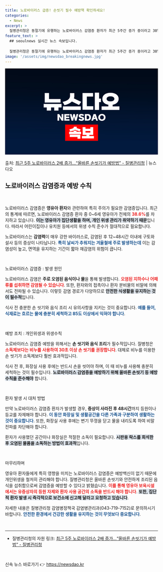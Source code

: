 ```yaml
---
title: 노로바이러스 급증! 손씻기 필수 예방책 확인하세요!
categories:
  - News
excerpt: >
  질병관리청은 동절기에 유행하는 노로바이러스 감염증 환자가 최근 5주간 증가 중이라고 30일 밝혔다. 특히 0…
feature_text: >
  ## seoulnews 실시간 뉴스 속보입니다.

  질병관리청은 동절기에 유행하는 노로바이러스 감염증 환자가 최근 5주간 증가 중이라고 30일 밝혔다. 특히 0…
image: '/assets/img/newsdao_breakingnews.jpg'
---
```


![뉴스다오 속보](/assets/img/newsdao_breakingnews.jpg)

<p>출처: <a href="https://newsdao.kr/2691" rel="dofollow">최근 5주 노로바이러스 2배 증가…“올바른 손씻기가 예방법”  - 질병관리청</a> | 뉴스다오</p>

<h2 data-ke-size="size26">노로바이러스 감염증과 예방 수칙</h2>

<p data-ke-size="size16">&nbsp;</p>

노로바이러스 감염증은 <b>영유아 환자</b>와 관련하여 특히 주의가 필요한 감염증입니다. 최근의 통계에 따르면, 노로바이러스 감염증 환자 중 0~6세 영유아가 전체의 <b><span style="color: #ee2323;">38.6%</span></b>를 차지하고 있습니다. <b><span style="background-color: #21538527;">이는 영유아가 집단생활을 하며, 개인 위생 관리가 취약하기 때문</span></b>입니다. 따라서 어린이집이나 유치원 등에서의 위생 수칙 준수가 절대적으로 필요합니다. 

노로바이러스는 <b>감염력</b>이 매우 강한 바이러스로, 감염된 후 12~48시간 이내에 구토와 설사 등의 증상이 나타납니다. <b><span style="color: #1a5490;">특히 날씨가 추워지는 겨울철에 주로 발생하는데</span></b> 이는 감염성이 높고, 면역을 유지하는 기간이 짧아 재감염의 위험이 큽니다.

<p data-ke-size="size16">&nbsp;</p>

노로바이러스 감염증 : 발생 원인

노로바이러스 감염은 <b>주로 오염된 음식이나 물</b>을 통해 발생합니다. <b><span style="color: #ee2323;">오염된 지하수나 어패류를 섭취하면 감염될 수 있습니다</span></b>. 또한, 환자와의 접촉이나 환자 분비물의 비말에 의해서도 전파될 수 있습니다. 이렇듯 감염 경로가 다양하므로 <b><span style="background-color: #21538527;">안전한 식생활을 유지하는 것이 필수적</span></b>입니다.

식사 전 충분한 손 씻기와 음식 조리 시 유의사항을 지키는 것이 중요합니다. <b><span style="color: #1a5490;">예를 들어, 식재료는 흐르는 물에 충분히 세척하고 85도 이상에서 익혀야 합니다</span></b>.

<p data-ke-size="size16">&nbsp;</p>

예방 조치 : 개인위생과 위생수칙

노로바이러스 감염증 예방을 위해서는 <b>손 씻기와 음식 조리</b>가 필수적입니다. 질병청은 <b><span style="color: #ee2323;">소독제보다는 비누를 사용하여 30초 이상 손 씻기를 권장합니다</span></b>. 대체로 비누를 이용한 손 씻기가 소독제보다 훨씬 효과적입니다. 

식사 전 후, 화장실 사용 후에는 반드시 손을 씻어야 하며, 이 때 비누를 사용해 충분히 세척하는 것이 필수입니다. <b><span style="background-color: #21538527;">노로바이러스 감염증을 예방하기 위해 올바른 손씻기 등 예방수칙을 준수해야</span></b> 합니다.

<p data-ke-size="size16">&nbsp;</p>

환자 발생 시 대처 방법

만약 노로바이러스 감염증 환자가 발생할 경우, <b>증상이 사라진 후 48시간</b>까지 등원이나 등교를 자제해야 합니다. <b><span style="color: #1a5490;">이 동안 화장실 및 생활공간을 다른 가족과 구분하여 생활하는 것이 중요합니다</span></b>. 또한, 화장실 사용 후에는 변기 뚜껑을 닫고 물을 내리도록 하여 비말 전파를 차단해야 합니다. 

환자가 사용했던 공간이나 화장실은 적절한 소독이 필요합니다. <b><span style="background-color: #21538527;">시판용 락스를 희석한 후 오염된 물품을 소독하는 방법이 효과적</span></b>입니다.

<p data-ke-size="size16">&nbsp;</p>

마무리하며 

영유아 환자들에게 특히 영향을 미치는 노로바이러스 감염증은 예방백신이 없기 때문에 개인위생을 철저히 관리해야 합니다. 질병관리청은 올바른 손씻기와 안전하게 조리된 음식을 섭취함으로써 감염증을 예방할 수 있다고 밝혔습니다. <b><span style="color: #ee2323;">이를 통해 영유아 보육시설에서는 유증상자의 등원 자제와 환자 사용 공간의 소독을 반드시 해야 합니다</span></b>. <b><span style="background-color: #21538527;">또한, 집단적 환자 발생 시 즉각적으로 보건소에 신고해 달라고 요청하고 있습니다</span></b>.

자세한 내용은 질병관리청 감염병정책국 감염병관리과(043-719-7152)로 문의하시기 바랍니다. <b><span style="color: #1a5490;">안전한 환경에서 건강한 생활을 유지하는 것이 무엇보다 중요합니다</span></b>.

<p data-ke-size="size16">&nbsp;</p>

<hr>

<ul>
    <li>질병관리청의 자원 링크: <a href="https://newsdao.kr/2691">최근 5주 노로바이러스 2배 증가…“올바른 손씻기가 예방법” - 질병관리청</a></li>
</ul>

<p data-ke-size="size16">&nbsp;</p> 

신속 뉴스 바로가기 👉 <a href="https://newsdao.kr" rel="dofollow">https://newsdao.kr</a>



